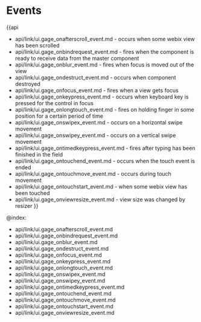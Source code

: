 Events
=======

{{api
- api/link/ui.gage_onafterscroll_event.md - occurs when some webix view has been scrolled
- api/link/ui.gage_onbindrequest_event.md - fires when the component is ready to receive data from the master component
- api/link/ui.gage_onblur_event.md - fires when focus is moved out of the view
- api/link/ui.gage_ondestruct_event.md - occurs when component destroyed
- api/link/ui.gage_onfocus_event.md - fires when a view gets focus
- api/link/ui.gage_onkeypress_event.md - occurs when keyboard key is pressed for the control in focus
- api/link/ui.gage_onlongtouch_event.md - fires on holding finger in some position for a certain period of time
- api/link/ui.gage_onswipex_event.md - occurs on a horizontal swipe movement
- api/link/ui.gage_onswipey_event.md - occurs on a vertical swipe movement
- api/link/ui.gage_ontimedkeypress_event.md - fires after typing has been finished in the field
- api/link/ui.gage_ontouchend_event.md - occurs when the touch event is ended
- api/link/ui.gage_ontouchmove_event.md - occurs during touch movement
- api/link/ui.gage_ontouchstart_event.md - when some webix view has been touched
- api/link/ui.gage_onviewresize_event.md - view size was changed by resizer
}}

@index:
- api/link/ui.gage_onafterscroll_event.md
- api/link/ui.gage_onbindrequest_event.md
- api/link/ui.gage_onblur_event.md
- api/link/ui.gage_ondestruct_event.md
- api/link/ui.gage_onfocus_event.md
- api/link/ui.gage_onkeypress_event.md
- api/link/ui.gage_onlongtouch_event.md
- api/link/ui.gage_onswipex_event.md
- api/link/ui.gage_onswipey_event.md
- api/link/ui.gage_ontimedkeypress_event.md
- api/link/ui.gage_ontouchend_event.md
- api/link/ui.gage_ontouchmove_event.md
- api/link/ui.gage_ontouchstart_event.md
- api/link/ui.gage_onviewresize_event.md


